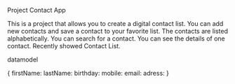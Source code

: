 Project Contact App

This is a project that allows you to create a digital contact list.
You can add new contacts and save a contact to your favorite list.
The contacts are listed alphabetically.
You can search for a contact.
You can see the details of one contact.
Recently showed Contact List.

datamodel

{
firstName:
lastName:
birthday:
mobile:
email:
adress:
}
